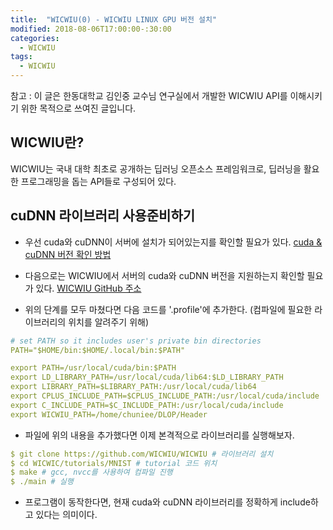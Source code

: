 ```yaml
---
title:  "WICWIU(0) - WICWIU LINUX GPU 버전 설치"
modified: 2018-08-06T17:00:00-:30:00
categories:
  - WICWIU
tags:
  - WICWIU
---
```


참고 : 이 글은 한동대학교 김인중 교수님 연구실에서 개발한 WICWIU API를 이해시키기 위한 목적으로 쓰여진 글입니다.

## WICWIU란?

WICWIU는 국내 대학 최초로 공개하는 딥러닝 오픈소스 프레임워크로,
딥러닝을 활요한 프로그래밍을 돕는 API들로 구성되어 있다.

## cuDNN 라이브러리 사용준비하기

* 우선 cuda와 cuDNN이 서버에 설치가 되어있는지를 확인할 필요가 있다. [cuda & cuDNN 버전 확인 방법](https://crmn.tistory.com/31)

* 다음으로는 WICWIU에서 서버의 cuda와 cuDNN 버전을 지원하는지 확인할 필요가 있다. [WICWIU GitHub 주소](https://github.com/WICWIU/WICWIU)

* 위의 단계를 모두 마쳤다면 다음 코드를 '.profile'에 추가한다. (컴파일에 필요한 라이브러리의 위치를 알려주기 위해)

```yml
# set PATH so it includes user's private bin directories
PATH="$HOME/bin:$HOME/.local/bin:$PATH"

export PATH=/usr/local/cuda/bin:$PATH
export LD_LIBRARY_PATH=/usr/local/cuda/lib64:$LD_LIBRARY_PATH
export LIBRARY_PATH=$LIBRARY_PATH:/usr/local/cuda/lib64
export CPLUS_INCLUDE_PATH=$CPLUS_INCLUDE_PATH:/usr/local/cuda/include
export C_INCLUDE_PATH=$C_INCLUDE_PATH:/usr/local/cuda/include
export WICWIU_PATH=/home/chuniee/DLOP/Header
```

* 파일에 위의 내용을 추가했다면 이제 본격적으로 라이브러리를 실행해보자.

```yml
$ git clone https://github.com/WICWIU/WICWIU # 라이브러리 설치
$ cd WICWIC/tutorials/MNIST # tutorial 코드 위치
$ make # gcc, nvcc를 사용하여 컴파일 진행
$ ./main # 실행
```

* 프로그램이 동작한다면, 현재 cuda와 cuDNN 라이브러리를 정확하게 include하고 있다는 의미이다.
